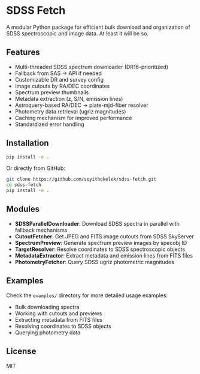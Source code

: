 # SDSS Fetch

A modular Python package for efficient bulk download and organization of SDSS spectroscopic and image data. At least it will be so.

## Features
- Multi-threaded SDSS spectrum downloader (DR16-prioritized)
- Fallback from SAS → API if needed
- Customizable DR and survey config
- Image cutouts by RA/DEC coordinates
- Spectrum preview thumbnails
- Metadata extraction (z, S/N, emission lines)
- Astroquery-based RA/DEC → plate-mjd-fiber resolver
- Photometry data retrieval (ugriz magnitudes)
- Caching mechanism for improved performance
- Standardized error handling

## Installation

```bash
pip install -e .
```

Or directly from GitHub:

```bash
git clone https://github.com/seyithokelek/sdss-fetch.git
cd sdss-fetch
pip install -e .
```

## Modules

- **SDSSParallelDownloader**: Download SDSS spectra in parallel with fallback mechanisms
- **CutoutFetcher**: Get JPEG and FITS image cutouts from SDSS SkyServer
- **SpectrumPreview**: Generate spectrum preview images by specobj ID
- **TargetResolver**: Resolve coordinates to SDSS spectroscopic objects
- **MetadataExtractor**: Extract metadata and emission lines from FITS files
- **PhotometryFetcher**: Query SDSS ugriz photometric magnitudes

## Examples

Check the `examples/` directory for more detailed usage examples:
- Bulk downloading spectra
- Working with cutouts and previews
- Extracting metadata from FITS files
- Resolving coordinates to SDSS objects
- Querying photometry data

## License

MIT

